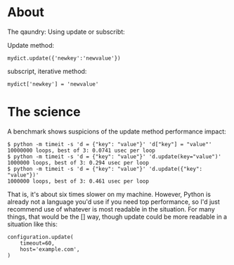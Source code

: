 # About

The qaundry: Using update or subscribt:

Update method:
```
mydict.update({'newkey':'newvalue'})
```

subscript, iterative method:
```
mydict['newkey'] = 'newvalue'
```

# The science

A benchmark shows suspicions of the update method performance impact:

```
$ python -m timeit -s 'd = {"key": "value"}' 'd["key"] = "value"'
10000000 loops, best of 3: 0.0741 usec per loop
$ python -m timeit -s 'd = {"key": "value"}' 'd.update(key="value")'
1000000 loops, best of 3: 0.294 usec per loop
$ python -m timeit -s 'd = {"key": "value"}' 'd.update({"key": "value"})'
1000000 loops, best of 3: 0.461 usec per loop
```

That is, it's about six times slower on my machine. However, Python is already not a language you'd use if you need top performance, so I'd just recommend use of whatever is most readable in the situation. For many things, that would be the [] way, though update could be more readable in a situation like this:

```
configuration.update(
    timeout=60,
    host='example.com',
)
```

